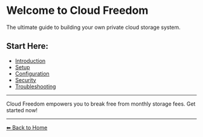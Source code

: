 # Welcome to Cloud Freedom

The ultimate guide to building your own private cloud storage system.

## Start Here:
- [Introduction](introduction.md)
- [Setup](setup.md)
- [Configuration](configuration.md)
- [Security](security.md)
- [Troubleshooting](troubleshooting.md)

---
Cloud Freedom empowers you to break free from monthly storage fees. Get started now!

---
[⬅ Back to Home](../index.md)
